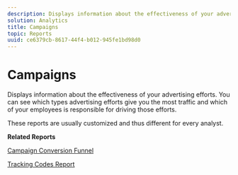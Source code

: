 ```yaml
---
description: Displays information about the effectiveness of your advertising efforts. You can see which types advertising efforts give you the most traffic and which of your employees is responsible for driving those efforts.
solution: Analytics
title: Campaigns
topic: Reports
uuid: ce6379cb-8617-44f4-b012-945fe1bd98d0
---
```


# Campaigns

Displays information about the effectiveness of your advertising efforts. You can see which types advertising efforts give you the most traffic and which of your employees is responsible for driving those efforts.

These reports are usually customized and thus different for every analyst.

**Related Reports**

[Campaign Conversion Funnel](/help/components/c-variables/dimensionslist/reports-campaign-conversion-funnel.md)

[Tracking Codes Report](/help/components/c-variables/dimensionslist/reports-tracking-codes.md) 
